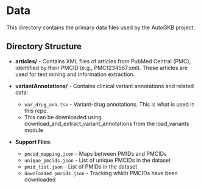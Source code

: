 # Data

This directory contains the primary data files used by the AutoGKB project.

## Directory Structure

- **articles/** - Contains XML files of articles from PubMed Central (PMC), identified by their PMCID (e.g., PMC1234567.xml). These articles are used for text mining and information extraction.

- **variantAnnotations/** - Contains clinical variant annotations and related data:
  - `var_drug_ann.tsv` - Variant-drug annotations. This is what is used in this repo.
  - This can be downloaded using download_and_extract_variant_annotations from the load_variants module

- **Support Files**:
  - `pmcid_mapping.json` - Maps between PMIDs and PMCIDs
  - `unique_pmcids.json` - List of unique PMCIDs in the dataset
  - `pmid_list.json` - List of PMIDs in the dataset
  - `downloaded_pmcids.json` - Tracking which PMCIDs have been downloaded